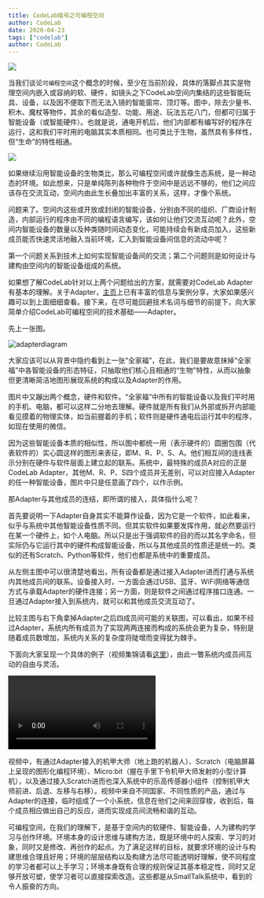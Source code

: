 ```yaml
---
title: CodeLab暗号之可编程空间
author: CodeLab
date: 2020-04-23
tags: ["codelab"]
author: CodeLab
---
```


<img class="img-responsive" src="/img/CodeLabSpace.png" />

当我们谈论`可编程空间`这个概念的时候，至少在当前阶段，具体的落脚点其实是物理空间内嵌入或容纳的软、硬件，如镜头之下CodeLab空间内集结的这些智能玩具、设备，以及因不便取下而无法入镜的智能窗帘、顶灯等。图中，除去少量书、积木、魔杖等物件，其余的看似造型、功能、用途、玩法五花八门，但都可归属于智能设备（或智能硬件）。也就是说，通电开机后，他们内部都有编写好的程序在运行，这和我们平时用的电脑其实本质相同。也可类比于生物，虽然具有多样性，但“生命”的特性相通。

<img class="img-responsive" src="/img/adapter_party.jpeg" />

如果继续沿用智能设备的生物类比，那么可编程空间或许就像生态系统，是一种动态的环境。如此想来，只是单纯陈列各种物件于空间中是远远不够的，他们之间应该存在交流互动，空间内由此生长叠加出丰富的关系，这样，才像个系统。

<!--more-->

问题来了。空间内这些或开放或封闭的智能设备，分别由不同的组织、厂商设计制造，内部运行的程序由不同的编程语言编写，该如何让他们交流互动呢？此外，空间内智能设备的数量以及种类随时间动态变化，可能持续会有新成员加入，这些新成员能否快速灵活地融入当前环境，汇入到智能设备间信息的流动中呢？

第一个问题关系到技术上如何实现智能设备间的交流；第二个问题则是如何设计与建构由空间内的智能设备组成的系统。

如果想了解CodeLab针对以上两个问题给出的方案，就需要对CodeLab Adapter有基本的理解。关于Adapter，[主页](https://codelab-adapter-docs.codelab.club/)上已有丰富的信息与案例分享，大家如果感兴趣可以到上面细细查看。接下来，在尽可能回避技术名词与细节的前提下，向大家简单介绍CodeLab可编程空间的技术基础——Adapter。

先上一张图。

![adapterdiagram](/img/adapterdiagram.png)

大家应该可以从背景中隐约看到上一张“全家福”，在此，我们是要故意抹掉“全家福”中各智能设备的形态特征，只抽取他们核心且相通的“生物”特性，从而以抽象但更清晰简洁地图形展现系统的构成以及Adapter的作用。

图片中又蹦出两个概念，硬件和软件。“全家福”中所有的智能设备以及我们平时用的手机、电脑，都可以这样二分地去理解。硬件就是所有我们从外部或拆开内部能看见摸着的物理实体，如当前握着的手机；软件则是硬件通电后运行其中的程序，如现在使用的微信。

因为这些智能设备本质的相似性，所以图中都统一用（表示硬件的）圆圈包围（代表软件的）实心圆这样的图形来表征，即M、R、P、S、A。他们相互间的连线表示分别在硬件与软件层面上建立起的联系。系统中，最特殊的成员A对应的正是CodeLab Adapter，其他M、R、P、S四个成员并无差别，可以对应接入Adapter的任一种智能设备，图片中只是任意画了四个，以作示例。

那Adapter与其他成员的连结，即所谓的接入，具体指什么呢？

首先要说明一下Adapter自身其实不能算作设备，因为它是一个软件，如此看来，似乎与系统中其他智能设备性质不同。但其实软件如果要发挥作用，就必然要运行在某一个硬件上，如个人电脑。所以只是出于强调软件的目的而以其名字命名，但实际仍与它运行其中的硬件构成智能设备，所以与其他成员的性质还是统一的。类似的还有Scratch、Python等软件，他们也都是系统中的重要成员。

从左侧主图中可以很清楚地看出，所有设备都是通过接入Adapter进而打通与系统内其他成员间的联系。设备接入时，一方面会通过USB、蓝牙、WiFi网络等通信方式与承载Adapter的硬件连接；另一方面，则是软件之间通过程序接口连通。一旦通过Adapter接入到系统内，就可以和其他成员交流互动了。

比较主图与右下角拿掉Adapter之后四成员间可能的关联图，可以看出，如果不经过Adapter，系统内所有成员为了实现两两连接而构成的系统会更为复杂，特别是随着成员数增加，系统内关系的复杂度将陡增而变得犹为棘手。

下面向大家呈现一个具体的例子（视频集锦请看[这里](https://adapter.codelab.club/user_guide/gallery/)），由此一瞥系统内成员间互动的自由与灵活。

<video src="https://adapter.codelab.club/video/1587120578222179.mp4" controls="controls"></video>

视频中，有通过Adapter接入的机甲大师（地上跑的机器人）、Scratch（电脑屏幕上呈现的图形化编程环境）、Micro:bit（握在手里下令机甲大师发射的小型计算机），以及通过接入Scratch进而也深入系统中的乐高传感器小组件（控制机甲大师前进、后退、左移与右移）。视频中来自不同国家、不同性质的产品，通过与Adapter的连接，临时组成了一个小系统，信息在他们之间来回穿梭，收到后，每个成员相应做出自己的反应，进而实现成员间流畅和谐的互动。

可编程空间，在我们的理解下，是基于空间内的软硬件、智能设备，人为建构的学习与创作环境。环境本身的设计思维与建构方法，既是环境中的人探索、学习的对象，同时又是修改、再创作的起点。为了满足这样的目标，就要求环境的设计与构建思维合理且好用；环境的层层结构以及构建方法尽可能透明好理解，使不同程度的学习者都可以上手学习；环境本身既有合理的规则保证其基本稳定性，同时又足够开放可塑，使学习者可以直接探索改造。这些都是从SmallTalk系统中，看到的令人振奋的方向。



